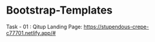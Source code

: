 # Bootstrap-Templates

Task - 01 :
  Qitup Landing Page: https://stupendous-crepe-c77701.netlify.app/#
